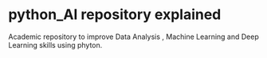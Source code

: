 # python_AI repository explained
Academic repository to improve Data Analysis , Machine Learning and Deep Learning skills using phyton.

